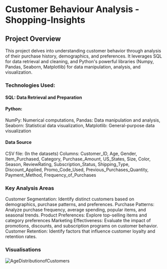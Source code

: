 # Customer Behaviour Analysis - Shopping-Insights

## Project Overview
This project delves into understanding customer behavior through analysis of their purchase history, demographics, and preferences. It leverages SQL for data retrieval and cleaning, and Python's powerful libraries (Numpy, Pandas, Seaborn, Matplotlib) for data manipulation, analysis, and visualization.

### Technologies Used:
#### SQL: Data Retrieval and Preparation
#### Python:
NumPy: Numerical computations, 
Pandas: Data manipulation and analysis, 
Seaborn: Statistical data visualization, 
Matplotlib: General-purpose data visualization

#### Data Source
CSV file: (In the datasets)
Columns:
Customer_ID, Age, Gender, Item_Purchased, Category, Purchase_Amount, US_States, Size, Color, Season, ReviewRating, Subscription_Status, Shipping_Type, Discount_Applied, Promo_Code_Used, Previous_Purchases_Quantity, Payment_Method, Frequency_of_Purchases

### Key Analysis Areas
Customer Segmentation: Identify distinct customers based on demographics, purchase patterns, and preferences.
Purchase Patterns: Analyze purchase frequency, average spending, popular items, and seasonal trends.
Product Preferences: Explore top-selling items and category preferences
Marketing Effectiveness: Evaluate the impact of promotions, discounts, and subscription programs on customer behavior.
Customer Retention: Identify factors that influence customer loyalty and retention rates.

### Visualisations
![AgeDistributionofCustomers]([http://url/to/img.png](https://github.com/AbhinavG5/Customer-Behaviour-Analysis/blob/main/Age%20Distribution%20of%20Customers.png)https://github.com/AbhinavG5/Customer-Behaviour-Analysis/blob/main/Age%20Distribution%20of%20Customers.png)
